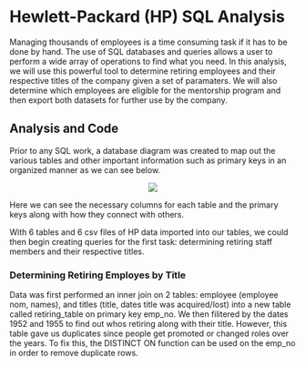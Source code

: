 # Hewlett-Packard (HP) SQL Analysis

Managing thousands of employees is a time consuming task if it has to be done by hand. The use of SQL databases and queries allows a user to perform a wide array of operations to find what you need. In this analysis, we will use this powerful tool to determine retiring employees and their respective titles of the company given a set of paramaters. We will also determine which employees are eligible for the mentorship program and then export both datasets for further use by the company. 

## Analysis and Code

Prior to any SQL work, a database diagram was created to map out the various tables and other important information such as primary keys in an organized manner as we can see below. 
<p align="center"> 
  <img src="https://user-images.githubusercontent.com/100324759/164355027-44b91353-72bf-4a12-8158-f94bd7cf18bb.png">  
</p>
Here we can see the necessary columns for each table and the primary keys along with how they connect with others. 

With 6 tables and 6 csv files of HP data imported into our tables, we could then begin creating queries for the first task: determining retiring staff members and their respective titles.

### Determining Retiring Employes by Title

Data was first performed an inner join on 2 tables: employee (employee nom, names), and titles (title, dates title was acquired/lost) into a new table called retiring_table on primary key emp_no. We then filitered by the dates 1952 and 1955 to find out whos retiring along with their title. However, this table gave us duplicates since people get promoted or changed roles over the years. To fix this, the DISTINCT ON function can be used on the emp_no in order to remove duplicate rows.
